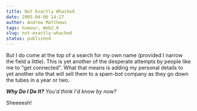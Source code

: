 ```yaml
---
title: Not Exactly Whacked
date: 2005-04-06 14:27
author: Andrew Matthews
tags: humour, Web2.0
slug: not-exactly-whacked
status: published
---
```


But I do come at the top of a search for my own name (provided I narrow the field a little). This is yet another of the desperate attempts by people like me to "get connected". What that means is adding my personal details to yet another site that will sell them to a spam-bot company as they go down the tubes in a year or two.

***Why Do I Do It?*** *You'd think I'd know by now?*

Sheeeesh!

